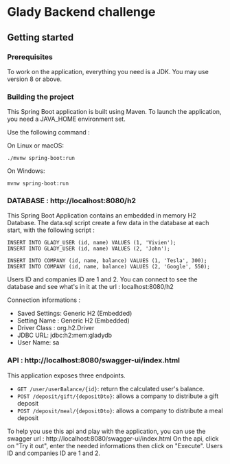 # Glady Backend challenge

## Getting started

### Prerequisites

To work on the application, everything you need is a JDK. You may use version 8
or above.

### Building the project

This Spring Boot application is built using Maven.
To launch the application, you need a JAVA_HOME environment set.

Use the following command :

On Linux or macOS:

```shell
./mvnw spring-boot:run
```

On Windows:

```shell
mvnw spring-boot:run
```


### DATABASE : http://localhost:8080/h2
This Spring Boot Application contains an embedded in memory H2 Database. 
The data.sql script create a few data in the database at each start, with the following script :

```shell
INSERT INTO GLADY_USER (id, name) VALUES (1, 'Vivien');
INSERT INTO GLADY_USER (id, name) VALUES (2, 'John');   

INSERT INTO COMPANY (id, name, balance) VALUES (1, 'Tesla', 300);
INSERT INTO COMPANY (id, name, balance) VALUES (2, 'Google', 550);
```


Users ID and companies ID are 1 and 2.
You can connect to see the database and see what's in it at the url : localhost:8080/h2

Connection informations :

* Saved Settings: Generic H2 (Embedded)
* Setting Name : Generic H2 (Embedded)
* Driver Class : org.h2.Driver
* JDBC URL: jdbc:h2:mem:gladydb
* User Name: sa




### API : http://localhost:8080/swagger-ui/index.html

This application exposes three endpoints.

* `GET /user/userBalance/{id}`: return the calculated user's balance.
* `POST /deposit/gift/{depositDto}`: allows a company to distribute a gift deposit
* `POST /deposit/meal/{depositDto}`: allows a company to distribute a meal deposit

To help you use this api and play with the application, you can use the swagger url : http://localhost:8080/swagger-ui/index.html
On the api, click on "Try it out", enter the needed informations then click on "Execute".
Users ID and companies ID are 1 and 2.

